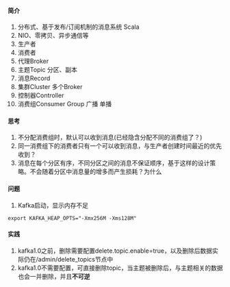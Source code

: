 #### 简介
1. 分布式、基于发布/订阅机制的消息系统 Scala
2. NIO、零拷贝、异步通信等
3. 生产者
4. 消费者
5. 代理Broker
6. 主题Topic 分区、副本
7. 消息Record
8. 集群Cluster 多个Broker
9. 控制器Controller
10. 消费组Consumer Group 广播 单播

#### 思考
1. 不分配消费组时，默认可以收到消息(已经隐含分配不同的消费组了？)
2. 同一消费组下的消费者只有一个可以收到消息，与生产者创建时间最近的优先收到？
3. 消息在每个分区有序，不同分区之间的消息不保证顺序，基于这样的设计策略。不会随着分区中消息量的增多而产生损耗？为什么

#### 问题
1. Kafka启动，显示内存不足
```
export KAFKA_HEAP_OPTS="-Xmx256M -Xms128M"
```

#### 实践
1. kafka1.0之前，删除需要配置delete.topic.enable=true，以及删除后数据实际仍在/admin/delete_topics节点中
2. kafka1.0不需要配置，可直接删除topic，当主题被删除后，与主题相关的数据也会一并删除，并且**不可逆**